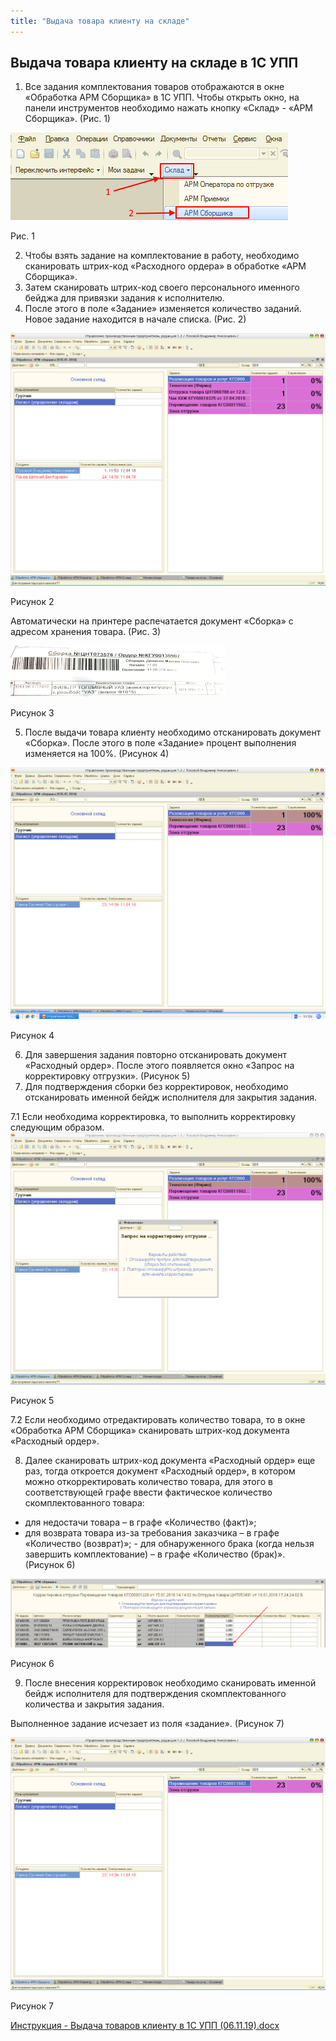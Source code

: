 ```yaml
---
title: "Выдача товара клиенту на складе"
---
```


## Выдача товара клиенту на складе в 1С УПП

1.  Все задания комплектования товаров отображаются в окне «Обработка АРМ Сборщика» в 1С УПП. Чтобы открыть окно, на панели инструментов необходимо нажать кнопку «Склад» - «АРМ Сборщика». (Рис. 1)

![](_attach/lu224723662bt_tmp_9c97e841c09e8fde.png)

Рис. 1

2.  Чтобы взять задание на комплектование в работу, необходимо сканировать штрих-код «Расходного ордера» в обработке «АРМ Сборщика».
3.  Затем сканировать штрих-код своего персонального именного бейджа для привязки задания к исполнителю.
4.  После этого в поле «Задание» изменяется количество заданий. Новое задание находится в начале списка. (Рис. 2)

![](_attach/lu224723662bt_tmp_1d3fda6b10417f12.png)

Рисунок 2

Автоматически на принтере распечатается документ «Сборка» с адресом хранения товара. (Рис. 3)

![](_attach/Pasted%20image%2020221123145948.png)

Рисунок 3

5.  После выдачи товара клиенту необходимо отсканировать документ «Сборка». После этого в поле «Задание» процент выполнения изменяется на 100%. (Рисунок 4)    

![](_attach/lu224723662bt_tmp_8fd91a0b5acd9de7.png)

Рисунок 4

6.  Для завершения задания повторно отсканировать документ «Расходный ордер». После этого появляется окно «Запрос на корректировку отгрузки». (Рисунок 5)   
7.  Для подтверждения сборки без корректировок, необходимо отсканировать именной бейдж исполнителя для закрытия задания.

7.1 Если необходима корректировка, то выполнить корректировку следующим образом.
![](_attach/lu224723662bt_tmp_8946c1fbfe47cf74.png)

Рисунок 5

7.2 Если необходимо отредактировать количество товара, то в окне «Обработка АРМ Сборщика» сканировать штрих-код документа «Расходный ордер».   

8.  Далее сканировать штрих-код документа «Расходный ордер» еще раз, тогда откроется документ «Расходный ордер», в котором можно откорректировать количество товара, для этого в соответствующей графе ввести фактическое количество скомплектованного товара:
- для недостачи товара – в графе «Количество (факт)»;
- для возврата товара из-за требования заказчика – в графе «Количество (возврат)»;
- для обнаруженного брака (когда нельзя завершить комплектование) – в графе «Количество (брак)». (Рисунок 6)

![](_attach/lu224723662bt_tmp_7991c86da264d871.png)

Рисунок 6

9.  После внесения корректировок необходимо сканировать именной бейдж исполнителя для подтверждения скомплектованного количества и закрытия задания.

Выполненное задание исчезает из поля «задание». (Рисунок 7)

![](_attach/lu224723662bt_tmp_cafb5d17fa5bc294.png)

Рисунок 7

[Инструкция - Выдача товаров клиенту в 1С УПП (06.11.19).docx](_attach/Инструкция%20-%20Выдача%20товаров%20клиенту%20в%201С%20УПП%20(06.11.19).docx)